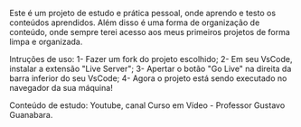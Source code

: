 Este é um projeto de estudo e prática pessoal, onde aprendo e testo os conteúdos aprendidos. Além disso é uma forma de organização de conteúdo, onde sempre terei acesso aos meus primeiros projetos de forma limpa e organizada.

Intruções de uso: 
1- Fazer um fork do projeto escolhido;
2- Em seu VsCode, instalar a extensão "Live Server"; 
3- Apertar o botão "Go Live" na direita da barra inferior do seu VsCode; 
4- Agora o projeto está sendo executado no navegador da sua máquina!

Conteúdo de estudo: Youtube, canal Curso em Vídeo - Professor Gustavo Guanabara.
